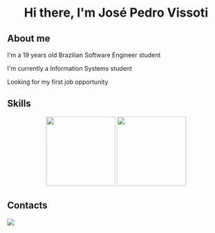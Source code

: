 <h1 align="center">Hi there, I'm José Pedro Vissoti</h1>

## About me
<p>I'm a 19 years old Brazilian Software Engineer student</p>
<p>I'm currently a Information Systems student</p>
<p>Looking for my first job opportunity</p>

## Skills
<div align = "center">
  <img height="160em" src = "https://github-readme-stats.vercel.app/api?username=josevissoti&show_icons=true&theme=github_dark">
    <img height="160em" src = "https://github-readme-stats.vercel.app/api/top-langs/?username=josevissoti&layout=compact&theme=github_dark">
</div>

## Contacts
<a href = "https://www.linkedin.com/in/josé-pedro-vissoti-a189b4266/" target="_blank">
  <img src = "https://img.shields.io/badge/LinkedIn-0077B5?style=for-the-badge&logo=linkedin&logoColor=white">
